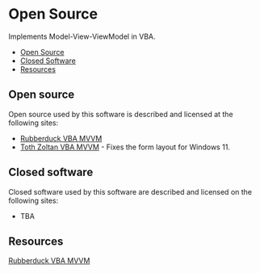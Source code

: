# Open Source

Implements Model-View-ViewModel in VBA.

* [Open Source](#Open-Source)
* [Closed Software](#Closed-software)
* [Resources](#Resources)

<a name="Open-Source"></a>
## Open source
Open source used by this software is described and licensed at the following sites:  
* [Rubberduck VBA MVVM]  
* [Toth Zoltan VBA MVVM] - Fixes the form layout for Windows 11.

<a name="Closed-software"></a>
## Closed software
Closed software used by this software are described and licensed on the following sites:  
* TBA

<a name="Resources"></a>
## Resources 

[Rubberduck VBA MVVM]  

[Rubberduck VBA MVVM]: https://github.com/rubberduck-vba/MVVM
[Toth Zoltan VBA MVVM]: https://github.com/tothzola/MVVM
	